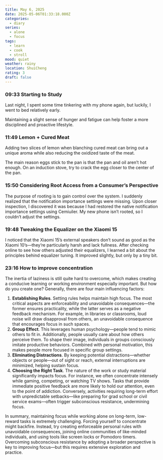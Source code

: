 ```yaml
---
title: May 6, 2025
date: 2025-05-06T01:33:18.000Z
categories:
  - diary
series:
  - alone
  - focus
tags:
  - learn
  - cook
  - stroll
mood: quiet
weather: rainy
location: ShuiCheng
rating: 3
draft: false
---
```


### 09:33 Starting to Study  

Last night, I spent some time tinkering with my phone again, but luckily, I went to bed relatively early.  

Maintaining a slight sense of hunger and fatigue can help foster a more disciplined and proactive lifestyle.  

### 11:49 Lemon + Cured Meat  

Adding two slices of lemon when blanching cured meat can bring out a unique aroma while also reducing the oxidized taste of the meat.  

The main reason eggs stick to the pan is that the pan and oil aren’t hot enough. On an induction stove, try to crack the egg closer to the center of the pan.  

### 15:50 Considering Root Access from a Consumer’s Perspective  

The purpose of rooting is to gain control over the system. I suddenly realized that the notification importance settings were missing. Upon closer inspection, I discovered it was because I had restored the native notification importance settings using Cemiuiler. My new phone isn’t rooted, so I couldn’t adjust the settings.  

### 19:48 Tweaking the Equalizer on the Xiaomi 15  

I noticed that the Xiaomi 15’s external speakers don’t sound as good as the Xiaomi 10’s—they’re particularly harsh and lack fullness. After checking online to see how others adjusted their equalizers, I learned a bit about the principles behind equalizer tuning. It improved slightly, but only by a tiny bit.  

### 23:16 How to improve concentration

The inertia of laziness is still quite hard to overcome, which makes creating a conducive learning or working environment especially important. But how do you create one? Generally, there are four main influencing factors:  

1. **Establishing Rules**. Setting rules helps maintain high focus. The most critical aspects are enforceability and unavoidable consequences—the former ensures practicality, while the latter serves as a negative feedback mechanism. For example, in libraries or classrooms, loud noise will draw disapproval from others, an unavoidable consequence that encourages focus in such spaces.  
2. **Group Effect**. This leverages human psychology—people tend to mimic others to fit in. Additionally, people usually care about how others perceive them. To shape their image, individuals in groups consciously imitate productive behaviors. Combined with personal motivation, this makes people more focused in specific group settings.  
3. **Eliminating Distractions**. By keeping potential distractions—whether objects or people—out of sight or reach, external interruptions are minimized, helping sustain focus.  
4. **Choosing the Right Task**. The nature of the work or study material significantly impacts focus. For instance, we often concentrate intensely while gaming, competing, or watching TV shows. Tasks that provide immediate positive feedback are more likely to hold our attention, even to the point of addiction. Conversely, activities requiring long-term effort with unpredictable setbacks—like preparing for grad school or civil service exams—often trigger subconscious resistance, undermining focus.  

In summary, maintaining focus while working alone on long-term, low-reward tasks is extremely challenging. Forcing yourself to concentrate might backfire. Instead, try creating enforceable personal rules with unavoidable consequences, joining online communities of like-minded individuals, and using tools like screen locks or Pomodoro timers. Overcoming subconscious resistance by adopting a broader perspective is key to improving focus—but this requires extensive exploration and practice. 